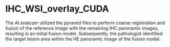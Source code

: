 # IHC_WSI_overlay_CUDA
The AI analyzer utilized the pyramid files to perform coarse registration and fusion of the reference image with the remaining IHC panoramic images, resulting in an initial fusion model. Subsequently, the pathologist identified the target lesion area within the HE panoramic image of the fusion model.
